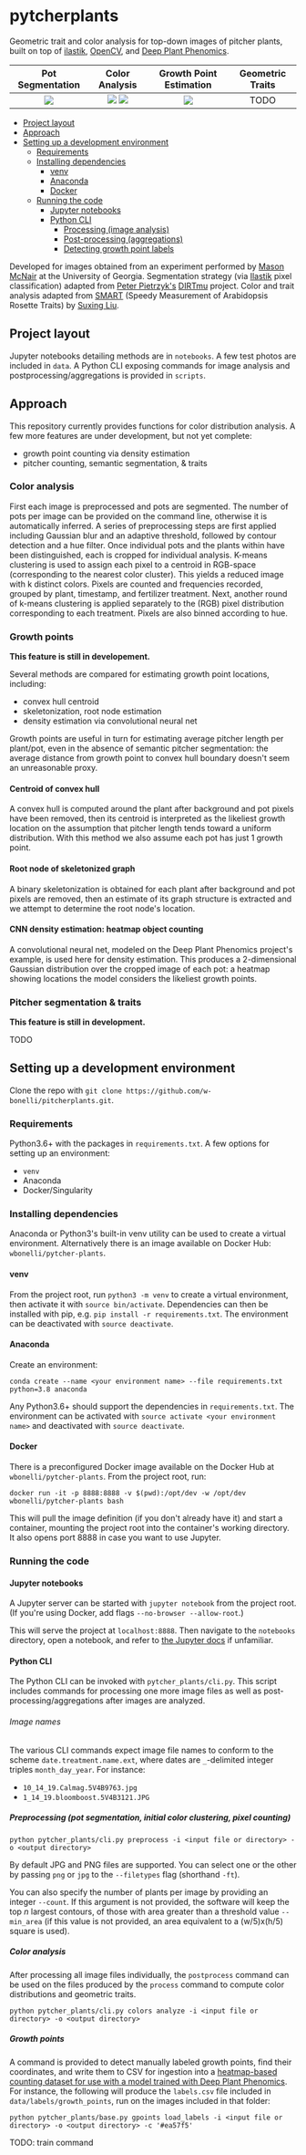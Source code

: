 # pytcherplants

Geometric trait and color analysis for top-down images of pitcher plants, built on top of [ilastik](https://www.ilastik.org/), [OpenCV](https://github.com/opencv/opencv-python), and [Deep Plant Phenomics](https://github.com/p2irc/deepplantphenomics).

Pot Segmentation             |            Color Analysis             | Growth Point Estimation | Geometric Traits | 
:----------------------------:|:-------------------------------------:|:-----------------------:|:----------------:|
![](media/cont.png)  | ![](media/rad.png) ![](media/rgb.png) |    ![](media/gp.jpg)    |       TODO       

<!-- START doctoc generated TOC please keep comment here to allow auto update -->
<!-- DON'T EDIT THIS SECTION, INSTEAD RE-RUN doctoc TO UPDATE -->

- [Project layout](#project-layout)
- [Approach](#approach)
- [Setting up a development environment](#setting-up-a-development-environment)
  - [Requirements](#requirements)
  - [Installing dependencies](#installing-dependencies)
    - [venv](#venv)
    - [Anaconda](#anaconda)
    - [Docker](#docker)
  - [Running the code](#running-the-code)
    - [Jupyter notebooks](#jupyter-notebooks)
    - [Python CLI](#python-cli)
      - [Processing (image analysis)](#processing-image-analysis)
      - [Post-processing (aggregations)](#post-processing-aggregations)
      - [Detecting growth point labels](#detecting-growth-point-labels)

<!-- END doctoc generated TOC please keep comment here to allow auto update -->

Developed for images obtained from an experiment performed by [Mason McNair](https://github.com/mmcnair91) at the University of Georgia. Segmentation strategy (via [Ilastik](https://www.ilastik.org/) pixel classification) adapted from [Peter Pietrzyk's](https://github.com/PeterPieGH) [DIRTmu](https://github.com/Computational-Plant-Science/DIRTmu) project. Color and trait analysis adapted from [SMART](https://github.com/Computational-Plant-Science/SMART) (Speedy Measurement of Arabidopsis Rosette Traits) by [Suxing Liu](https://github.com/lsx1980).

## Project layout

Jupyter notebooks detailing methods are in `notebooks`. A few test photos are included in `data`. A Python CLI exposing commands for image analysis and postprocessing/aggregations is provided in `scripts`. <!--A `Snakefile` is also provided, encapsulating a Snakemake pipeline which invokes the Python CLI to process individual images in parallel before computing aggregate statistics.-->

## Approach

This repository currently provides functions for color distribution analysis. A few more features are under development, but not yet complete:

- growth point counting via density estimation
- pitcher counting, semantic segmentation, & traits

### Color analysis

First each image is preprocessed and pots are segmented. The number of pots per image can be provided on the command line, otherwise it is automatically inferred. A series of preprocessing steps are first applied including Gaussian blur and an adaptive threshold, followed by contour detection and a hue filter. Once individual pots and the plants within have been distinguished, each is cropped for individual analysis. K-means clustering is used to assign each pixel to a centroid in RGB-space (corresponding to the nearest color cluster). This yields a reduced image with k distinct colors. Pixels are counted and frequencies recorded, grouped by plant, timestamp, and fertilizer treatment. Next, another round of k-means clustering is applied separately to the (RGB) pixel distribution corresponding to each treatment. Pixels are also binned according to hue.

### Growth points

**This feature is still in developement.**

Several methods are compared for estimating growth point locations, including:

- convex hull centroid
- skeletonization, root node estimation
- density estimation via convolutional neural net

Growth points are useful in turn for estimating average pitcher length per plant/pot, even in the absence of semantic pitcher segmentation: the average distance from growth point to convex hull boundary doesn't seem an unreasonable proxy.

#### Centroid of convex hull

A convex hull is computed around the plant after background and pot pixels have been removed, then its centroid is interpreted as the likeliest growth location on the assumption that pitcher length tends toward a uniform distribution. With this method we also assume each pot has just 1 growth point.

#### Root node of skeletonized graph

A binary skeletonization is obtained for each plant after background and pot pixels are removed, then an estimate of its graph structure is extracted and we attempt to determine the root node's location.

#### CNN density estimation: heatmap object counting

A convolutional neural net, modeled on the Deep Plant Phenomics project's example, is used here for density estimation. This produces a 2-dimensional Gaussian distribution over the cropped image of each pot: a heatmap showing locations the model considers the likeliest growth points.

### Pitcher segmentation & traits

**This feature is still in development.**

TODO

## Setting up a development environment

Clone the repo with `git clone https://github.com/w-bonelli/pitcherplants.git`.

### Requirements

Python3.6+ with the packages in `requirements.txt`. A few options for setting up an environment:

- `venv`
- Anaconda
- Docker/Singularity

### Installing dependencies

Anaconda or Python3's built-in venv utility can be used to create a virtual environment. Alternatively there is an image available on Docker Hub: `wbonelli/pytcher-plants`.

#### venv

From the project root, run `python3 -m venv` to create a virtual environment, then activate it with `source bin/activate`. Dependencies can then be installed with pip, e.g. `pip install -r requirements.txt`. The environment can be deactivated with `source deactivate`.

#### Anaconda

Create an environment:

```shell
conda create --name <your environment name> --file requirements.txt python=3.8 anaconda
```

Any Python3.6+ should support the dependencies in `requirements.txt`. The environment can be activated with `source activate <your environment name>` and deactivated with `source deactivate`.

#### Docker

There is a preconfigured Docker image available on the Docker Hub at `wbonelli/pytcher-plants`. From the project root, run:

```shell
docker run -it -p 8888:8888 -v $(pwd):/opt/dev -w /opt/dev wbonelli/pytcher-plants bash
```

This will pull the image definition (if you don't already have it) and start a container, mounting the project root into the container's working directory. It also opens port 8888 in case you want to use Jupyter.

### Running the code

#### Jupyter notebooks

A Jupyter server can be started with `jupyter notebook` from the project root. (If you're using Docker, add flags `--no-browser --allow-root`.)

This will serve the project at `localhost:8888`. Then navigate to the `notebooks` directory, open a notebook, and refer to [the Jupyter docs](https://jupyter.org/documentation) if unfamiliar.

#### Python CLI

The Python CLI can be invoked with `pytcher_plants/cli.py`. This script includes commands for processing one more image files as well as post-processing/aggregations after images are analyzed.

###### Image names

The various CLI commands expect image file names to conform to the scheme `date.treatment.name.ext`, where dates are `_`-delimited integer triples `month_day_year`. For instance:

- `10_14_19.Calmag.5V4B9763.jpg`
- `1_14_19.bloomboost.5V4B3121.JPG`

##### Preprocessing (pot segmentation, initial color clustering, pixel counting)

```shell
python pytcher_plants/cli.py preprocess -i <input file or directory> -o <output directory>
```

By default JPG and PNG files are supported. You can select one or the other by passing `png` or `jpg` to the `--filetypes` flag (shorthand `-ft`).

You can also specify the number of plants per image by providing an integer `--count`. If this argument is not provided, the software will keep the top $n$ largest contours, of those with area greater than a threshold value `--min_area` (if this value is not provided, an area equivalent to a (w/5)x(h/5) square is used).

##### Color analysis

After processing all image files individually, the `postprocess` command can be used on the files produced by the `process` command to compute color distributions and geometric traits.

```shell
python pytcher_plants/cli.py colors analyze -i <input file or directory> -o <output directory>
```

##### Growth points

A command is provided to detect manually labeled growth points, find their coordinates, and write them to CSV for ingestion into a [heatmap-based counting dataset for use with a model trained with Deep Plant Phenomics](https://deep-plant-phenomics.readthedocs.io/en/latest/Loaders/#load-heatmap-based-counting-dataset-from-directory). For instance, the following will produce the `labels.csv` file included in `data/labels/growth_points`, run on the images included in that folder:

```shell
python pytcher_plants/base.py gpoints load_labels -i <input file or directory> -o <output directory> -c '#ea57f5'
```

TODO: train command
